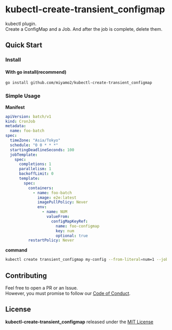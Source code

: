# kubectl-create-transient_configmap 

kubectl plugin.  
Create a ConfigMap and a Job. And after the job is complete, delete them.

## Quick Start

### Install

#### With go install(recommend)

```sh
go install github.com/miyamo2/kubectl-create-transient_configmap 
```

### Simple Usage

**Manifest**
```yaml
apiVersion: batch/v1
kind: CronJob
metadata:
  name: foo-batch
spec:
  timeZone: "Asia/Tokyo"
  schedule: "0 0 * * *"
  startingDeadlineSeconds: 100
  jobTemplate:
    spec:
      completions: 1
      parallelism: 1
      backoffLimit: 0
      template:
        spec:
          containers:
            - name: foo-batch
              image: e2e:latest
              imagePullPolicy: Never
              env:
                - name: NUM
                  valueFrom:
                    configMapKeyRef:
                      name: foo-configmap
                      key: num
                      optional: true
          restartPolicy: Never
```

**command**
```sh
kubectl create transient_configmap my-config --from-literal=num=1 --job-name=test-job --job-from=cronjob/a-cronjob
```

## Contributing

Feel free to open a PR or an Issue.  
However, you must promise to follow our [Code of Conduct](https://github.com/miyamo2/kubectl-create-transient_configmap/blob/main/CODE_OF_CONDUCT.md).

## License

**kubectl-create-transient_configmap** released under the [MIT License](https://github.com/miyamo2/kubectl-create-transient_configmap/blob/main/LICENSE)